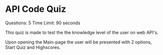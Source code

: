 # API Code Quiz


Questions: 5
Time Limit: 90 seconds



This quiz is made to test the the knowledge level of the user on web API's. 


Upon opening the Main-page the user will be presented with 2 options, Start Quiz and Highscores.
